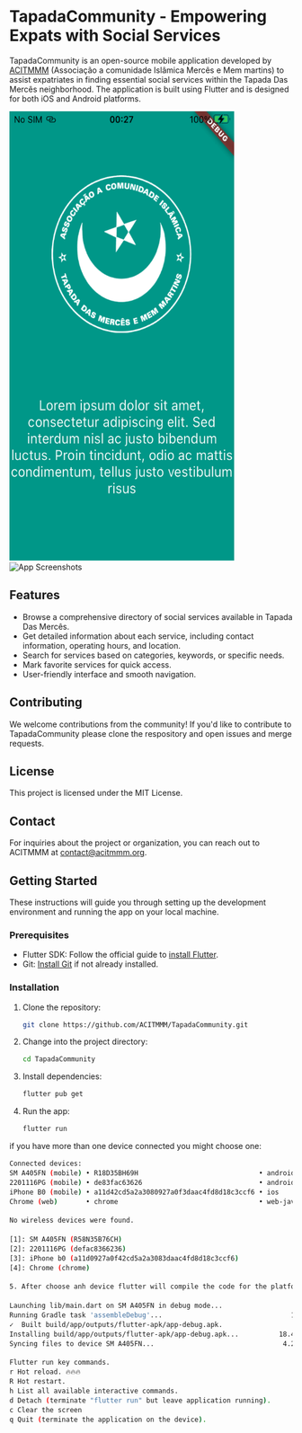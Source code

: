 # TapadaCommunity - Empowering Expats with Social Services

TapadaCommunity is an open-source mobile application developed by [ACITMMM](https://acitmmm.webnode.pt) (Associação a comunidade Islâmica Mercês e Mem martins) to assist expatriates in finding essential social services within the Tapada Das Mercês neighborhood. The application is built using Flutter and is designed for both iOS and Android platforms.

<img src="/screenshots/screenshot.png" alt="App Screenshots" width="400" height="800">
<img src="/screenshots/screenshot1.png" alt="App Screenshots" width="400" height="800">

## Features

- Browse a comprehensive directory of social services available in Tapada Das Mercês.
- Get detailed information about each service, including contact information, operating hours, and location.
- Search for services based on categories, keywords, or specific needs.
- Mark favorite services for quick access.
- User-friendly interface and smooth navigation.

## Contributing

We welcome contributions from the community! If you'd like to contribute to TapadaCommunity please clone the respository and open issues and merge requests.

## License

This project is licensed under the MIT License.

## Contact

For inquiries about the project or organization, you can reach out to ACITMMM at contact@acitmmm.org.

## Getting Started

These instructions will guide you through setting up the development environment and running the app on your local machine.

### Prerequisites

- Flutter SDK: Follow the official guide to [install Flutter](https://flutter.dev/docs/get-started/install).
- Git: [Install Git](https://git-scm.com/book/en/v2/Getting-Started-Installing-Git) if not already installed.

### Installation

1. Clone the repository:

   ```bash
   git clone https://github.com/ACITMMM/TapadaCommunity.git

2. Change into the project directory:
   ```bash
   cd TapadaCommunity
   
3. Install dependencies:
   ```bash
   flutter pub get
   
4. Run the app:
   ```bash
   flutter run

if you have more than one device connected you might choose one:

   ```bash
   Connected devices:
   SM A405FN (mobile) • R18D35BH69H                              • android-arm64  • Android 11 (API 30)
   2201116PG (mobile) • de83fac63626                             • android-arm64  • Android 13 (API 33)
   iPhone B0 (mobile) • a11d42cd5a2a3080927a0f3daac4fd8d18c3ccf6 • ios            • iOS 15.7.8 19H364
   Chrome (web)       • chrome                                   • web-javascript • Google Chrome 116.0.5845.96
   
   No wireless devices were found.
   
   [1]: SM A405FN (R58N35B76CH)
   [2]: 2201116PG (defac8366236)
   [3]: iPhone b0 (a11d0927a0f42cd5a2a3083daac4fd8d18c3ccf6)
   [4]: Chrome (chrome)

5. After choose anh device flutter will compile the code for the platform and a menu like that might appear:

   Launching lib/main.dart on SM A405FN in debug mode...
   Running Gradle task 'assembleDebug'...                                146.9s
   ✓  Built build/app/outputs/flutter-apk/app-debug.apk.
   Installing build/app/outputs/flutter-apk/app-debug.apk...          18.4s
   Syncing files to device SM A405FN...                                4.2s
   
   Flutter run key commands.
   r Hot reload. 🔥🔥🔥
   R Hot restart.
   h List all available interactive commands.
   d Detach (terminate "flutter run" but leave application running).
   c Clear the screen
   q Quit (terminate the application on the device).


